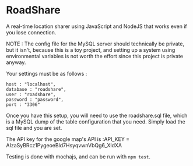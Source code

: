 # RoadShare
A real-time location sharer using JavaScript and NodeJS that works even if you lose connection.

NOTE : The config file for the MySQL server should technically be private, but it isn't,
because this is a toy project, and setting up a system using environmental variables is
not worth the effort since this project is private anyway.

Your settings must be as follows :
```
host : "localhost",
database : "roadshare",
user : "roadshare",
password : "password",
port : "3306"
```

Once you have this setup, you will need to use the roadshare.sql file, which is
a MySQL dump of the table configuration that you need. Simply load the sql file
and you are set.

The API key for the google map's API is :API_KEY = AIzaSyBRcz1PygeoeBld7HsyqvwnVbQg6_XldXA

Testing is done with mochajs, and can be run with `npm test`.
